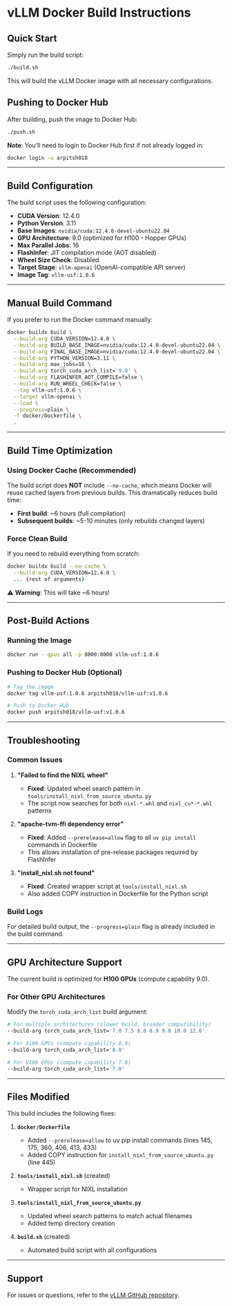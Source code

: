 # vLLM Docker Build Instructions

## Quick Start

Simply run the build script:

```bash
./build.sh
```

This will build the vLLM Docker image with all necessary configurations.

## Pushing to Docker Hub

After building, push the image to Docker Hub:

```bash
./push.sh
```

**Note**: You'll need to login to Docker Hub first if not already logged in:
```bash
docker login -u arpitsh018
```

---

## Build Configuration

The build script uses the following configuration:

- **CUDA Version**: 12.4.0
- **Python Version**: 3.11
- **Base Images**: `nvidia/cuda:12.4.0-devel-ubuntu22.04`
- **GPU Architecture**: 9.0 (optimized for H100 - Hopper GPUs)
- **Max Parallel Jobs**: 16
- **FlashInfer**: JIT compilation mode (AOT disabled)
- **Wheel Size Check**: Disabled
- **Target Stage**: `vllm-openai` (OpenAI-compatible API server)
- **Image Tag**: `vllm-usf:1.0.6`

---

## Manual Build Command

If you prefer to run the Docker command manually:

```bash
docker buildx build \
  --build-arg CUDA_VERSION=12.4.0 \
  --build-arg BUILD_BASE_IMAGE=nvidia/cuda:12.4.0-devel-ubuntu22.04 \
  --build-arg FINAL_BASE_IMAGE=nvidia/cuda:12.4.0-devel-ubuntu22.04 \
  --build-arg PYTHON_VERSION=3.11 \
  --build-arg max_jobs=16 \
  --build-arg torch_cuda_arch_list='9.0' \
  --build-arg FLASHINFER_AOT_COMPILE=false \
  --build-arg RUN_WHEEL_CHECK=false \
  --tag vllm-usf:1.0.6 \
  --target vllm-openai \
  --load \
  --progress=plain \
  -f docker/Dockerfile \
  .
```

---

## Build Time Optimization

### Using Docker Cache (Recommended)

The build script does **NOT** include `--no-cache`, which means Docker will reuse cached layers from previous builds. This dramatically reduces build time:

- **First build**: ~6 hours (full compilation)
- **Subsequent builds**: ~5-10 minutes (only rebuilds changed layers)

### Force Clean Build

If you need to rebuild everything from scratch:

```bash
docker buildx build --no-cache \
  --build-arg CUDA_VERSION=12.4.0 \
  ... (rest of arguments)
```

⚠️ **Warning**: This will take ~6 hours!

---

## Post-Build Actions

### Running the Image

```bash
docker run --gpus all -p 8000:8000 vllm-usf:1.0.6
```

### Pushing to Docker Hub (Optional)

```bash
# Tag the image
docker tag vllm-usf:1.0.6 arpitsh018/vllm-usf:v1.0.6

# Push to Docker Hub
docker push arpitsh018/vllm-usf:v1.0.6
```

---

## Troubleshooting

### Common Issues

1. **"Failed to find the NIXL wheel"**
   - **Fixed**: Updated wheel search pattern in `tools/install_nixl_from_source_ubuntu.py`
   - The script now searches for both `nixl-*.whl` and `nixl_cu*-*.whl` patterns

2. **"apache-tvm-ffi dependency error"**
   - **Fixed**: Added `--prerelease=allow` flag to all `uv pip install` commands in Dockerfile
   - This allows installation of pre-release packages required by FlashInfer

3. **"install_nixl.sh not found"**
   - **Fixed**: Created wrapper script at `tools/install_nixl.sh`
   - Also added COPY instruction in Dockerfile for the Python script

### Build Logs

For detailed build output, the `--progress=plain` flag is already included in the build command.

---

## GPU Architecture Support

The current build is optimized for **H100 GPUs** (compute capability 9.0).

### For Other GPU Architectures

Modify the `torch_cuda_arch_list` build argument:

```bash
# For multiple architectures (slower build, broader compatibility)
--build-arg torch_cuda_arch_list='7.0 7.5 8.0 8.9 9.0 10.0 12.0'

# For A100 GPUs (compute capability 8.0)
--build-arg torch_cuda_arch_list='8.0'

# For V100 GPUs (compute capability 7.0)
--build-arg torch_cuda_arch_list='7.0'
```

---

## Files Modified

This build includes the following fixes:

1. **`docker/Dockerfile`**
   - Added `--prerelease=allow` to uv pip install commands (lines 145, 175, 360, 406, 413, 433)
   - Added COPY instruction for `install_nixl_from_source_ubuntu.py` (line 445)

2. **`tools/install_nixl.sh`** (created)
   - Wrapper script for NIXL installation

3. **`tools/install_nixl_from_source_ubuntu.py`**
   - Updated wheel search patterns to match actual filenames
   - Added temp directory creation

4. **`build.sh`** (created)
   - Automated build script with all configurations

---

## Support

For issues or questions, refer to the [vLLM GitHub repository](https://github.com/vllm-project/vllm).